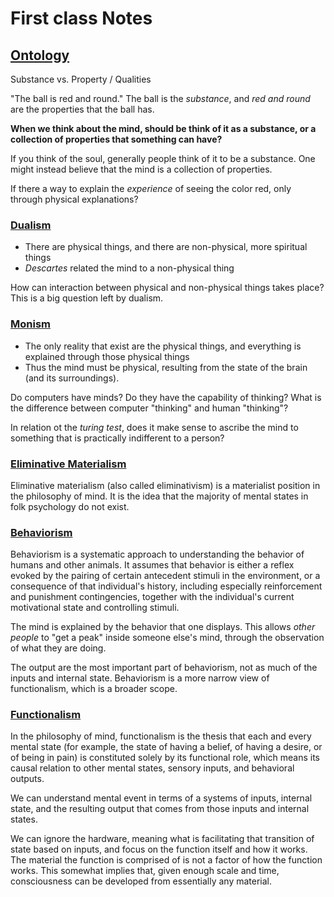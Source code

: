 # First class Notes

## [Ontology](https://en.wikipedia.org/wiki/Ontology)

Substance vs. Property / Qualities

"The ball is red and round." The ball is the *substance*, and *red and round* are the properties that the ball has.

**When we think about the mind, should be think of it as a substance, or a collection of properties that something can have?**

If you think of the soul, generally people think of it to be a substance.
One might instead believe that the mind is a collection of properties.

If there a way to explain the *experience* of seeing the color red, only through physical explanations?

### [Dualism](https://en.wikipedia.org/wiki/Mind%E2%80%93body_dualism)

- There are physical things, and there are non-physical, more spiritual things
- *Descartes* related the mind to a non-physical thing

How can interaction between physical and non-physical things takes place? This is a big question left by dualism.

### [Monism](https://en.wikipedia.org/wiki/Anomalous_monism)

- The only reality that exist are the physical things, and everything is explained through those physical things
- Thus the mind must be physical, resulting from the state of the brain (and its surroundings).

Do computers have minds? Do they have the capability of thinking? What is the difference between computer "thinking" and human "thinking"?

In relation ot the *turing test*, does it make sense to ascribe the mind to something that is practically indifferent to a person?

### [Eliminative Materialism](https://en.wikipedia.org/wiki/Eliminative_materialism)

Eliminative materialism (also called eliminativism) is a materialist position in the philosophy of mind. It is the idea that the majority of mental states in folk psychology do not exist.

### [Behaviorism](https://en.wikipedia.org/wiki/Behaviorism)

Behaviorism is a systematic approach to understanding the behavior of humans and other animals. It assumes that behavior is either a reflex evoked by the pairing of certain antecedent stimuli in the environment, or a consequence of that individual's history, including especially reinforcement and punishment contingencies, together with the individual's current motivational state and controlling stimuli.

The mind is explained by the behavior that one displays. This allows *other people* to "get a peak" inside someone else's mind, through the observation of what they are doing.

The output are the most important part of behaviorism, not as much of the inputs and internal state. Behaviorism is a more narrow view of functionalism, which is a broader scope.

### [Functionalism](https://en.wikipedia.org/wiki/Functionalism_(philosophy_of_mind))

In the philosophy of mind, functionalism is the thesis that each and every mental state (for example, the state of having a belief, of having a desire, or of being in pain) is constituted solely by its functional role, which means its causal relation to other mental states, sensory inputs, and behavioral outputs.

We can understand mental event in terms of a systems of inputs, internal state, and the resulting output that comes from those inputs and internal states.

We can ignore the hardware, meaning what is facilitating that transition of state based on inputs, and focus on the function itself and how it works. The material the function is comprised of is not a factor of how the function works. This somewhat implies that, given enough scale and time, consciousness can be developed from essentially any material.
